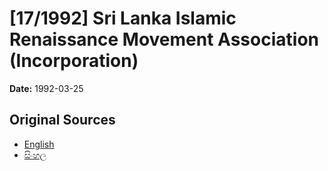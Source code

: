# [17/1992] Sri Lanka Islamic Renaissance Movement Association (Incorporation)

**Date:** 1992-03-25

## Original Sources

- [English](https://documents.gov.lk/view/acts/1992/3/17-1992_E.pdf)
- [සිංහල](https://documents.gov.lk/view/acts/1992/3/17-1992_S.pdf)
